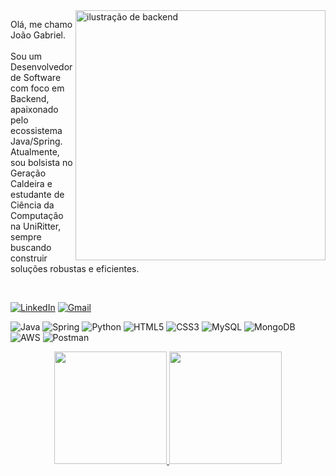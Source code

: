 <img src="https://user-images.githubusercontent.com/74038190/212257460-6ba6a7f2-9a0f-4318-a67c-16a70711f592.gif" alt="ilustração de backend" width="400px" align="right">

<p align="left">
  Olá, me chamo João Gabriel.
  <br>
  <br>
  Sou um Desenvolvedor de Software com foco em Backend, apaixonado pelo ecossistema Java/Spring. Atualmente, sou bolsista no Geração Caldeira e estudante de Ciência da Computação na UniRitter, sempre buscando construir soluções robustas e eficientes.
</p>
<br>
<p align="left">
  <a href="https://www.linkedin.com/in/jo%C3%A3o-gabriel-c-da-cruz-95522b1b5/" title="LinkedIn">
  <img src="https://img.shields.io/badge/-LinkedIn-0e76a8?style=flat-square&logo=Linkedin&logoColor=white" alt="LinkedIn"/></a>
  
  <a href="mailto:joaogabrielcassuriagadacruz@gmail.com" title="Gmail">
  <img src="https://img.shields.io/badge/-Gmail-FF0000?style=flat-square&logo=gmail&logoColor=white" alt="Gmail"/></a>
</p>
<p align="left">
  <img src="https://img.shields.io/badge/Java-ED8B00?style=flat-square&logo=openjdk&logoColor=white" alt="Java"/>
  <img src="https://img.shields.io/badge/Spring-6DB33F?style=flat-square&logo=spring&logoColor=white" alt="Spring"/>
  <img src="https://img.shields.io/badge/Python-3776AB?style=flat-square&logo=python&logoColor=white" alt="Python"/>
  <img src="https://img.shields.io/badge/HTML5-E34F26?style=flat-square&logo=html5&logoColor=white" alt="HTML5"/>
  <img src="https://img.shields.io/badge/CSS3-1572B6?style=flat-square&logo=css3&logoColor=white" alt="CSS3"/>
  <img src="https://img.shields.io/badge/MySQL-005C84?style=flat-square&logo=mysql&logoColor=white" alt="MySQL"/>
  <img src="https://img.shields.io/badge/MongoDB-4EA94B?style=flat-square&logo=mongodb&logoColor=white" alt="MongoDB"/>
  <img src="https://img.shields.io/badge/Amazon_AWS-232F3E?style=flat-square&logo=amazon-aws&logoColor=white" alt="AWS"/>
  <img src="https://img.shields.io/badge/Postman-FF6C37?style=flat-square&logo=postman&logoColor=white" alt="Postman"/>
</p>
<p align="center">
  <a href="https://github.com/gabriel-cassuriaga">
     <img height="180em" src="https://github-readme-stats.vercel.app/api?username=gabriel-cassuriaga&show_icons=true&theme=github_dark_dimmed&include_all_commits=true&count_private=true"/>
  </a>
  <a href="https://github.com/gabriel-cassuriaga">
    <img height="180em" src="https://github-readme-stats.vercel.app/api/top-langs/?username=gabriel-cassuriaga&layout=compact&langs_count=7&theme=github_dark_dimmed"/>
  </a>
</p>
